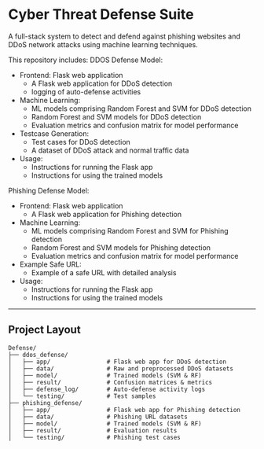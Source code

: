 # Cyber Threat Defense Suite

A full-stack system to detect and defend against phishing websites and DDoS network attacks using machine learning techniques.

This repository includes:
DDOS Defense Model:
- Frontend: Flask web application
  - A Flask web application for DDoS detection
  - logging of auto-defense activities
- Machine Learning:
  - ML models comprising Random Forest and SVM for DDoS detection
  - Random Forest and SVM models for DDoS detection
  - Evaluation metrics and confusion matrix for model performance
- Testcase Generation:
  - Test cases for DDoS detection
  - A dataset of DDoS attack and normal traffic data
- Usage:
  - Instructions for running the Flask app
  - Instructions for using the trained models


Phishing Defense Model:
- Frontend: Flask web application
  - A Flask web application for Phishing detection
- Machine Learning:
  - ML models comprising Random Forest and SVM for Phishing detection
  - Random Forest and SVM models for Phishing detection
  - Evaluation metrics and confusion matrix for model performance
- Example Safe URL:
  - Example of a safe URL with detailed analysis
- Usage:
  - Instructions for running the Flask app
  - Instructions for using the trained models
---

## Project Layout

```
Defense/
├── ddos_defense/
│   ├── app/                # Flask web app for DDoS detection
│   ├── data/               # Raw and preprocessed DDoS datasets
│   ├── model/              # Trained models (SVM & RF)
│   ├── result/             # Confusion matrices & metrics
│   ├── defense_log/        # Auto-defense activity logs
│   └── testing/            # Test samples
├── phishing_defense/
│   ├── app/                # Flask web app for Phishing detection
│   ├── data/               # Phishing URL datasets
│   ├── model/              # Trained models (SVM & RF)
│   ├── result/             # Evaluation results
│   └── testing/            # Phishing test cases
```

